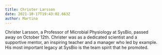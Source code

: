 ```yaml
---
title: Christer Larsson
date: 2021-10-17T19:43:02.663Z
author: Martina
---
```

Christer Larsson, a Professor of Microbial Physiology at SysBio, passed away on October 12th. Christer was as a dedicated scientist and a supportive mentor, an inspiring teacher and a manager who led by example. His most important legacy at SysBio is the team spirit that he promoted.